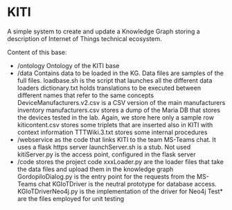 # KITI

A simple system to create and update a Knowledge Graph storing a description of Internet of Things technical ecosystem.

Content of this base:
- /ontology Ontology of the KITI base
- /data Contains data to be loaded in the KG. Data files are samples of the full files.
  loadbase.sh is the script that launches all the different data loaders
  dictionary.txt holds translations to be executed between different names that refer to the same concepts
  DeviceManufacturers.v2.csv is a CSV version of the main manufacturers inventory
  manufacturers.csv stores a dump of the Maria DB that stores the devices tested in the lab. Again, we store here only a sample row
  kiticontent.csv stores some triplets that are inserted also in KITI with context information
  TTTWiki.3.txt stores some internal procedures
- /webservice as the code that links KITI to the team MS-Teams chat. It uses a flask https server
  launchServer.sh is a stub. Not used
  kitiServer.py is the access point, configured in the flask server
- /code stores the project code
  xxxLoader.py are the loader files that take the data files and upload them in the knowledge graph
  GordopiloDialog.py is the entry point for the requests from the MS-Teams chat
  KGIoTDriver is the neutral prototype for database access.
  KGIoTDriverNeo4j.py is the implementation of the driver for Neo4j
  Test* are the files employed for unit testing
